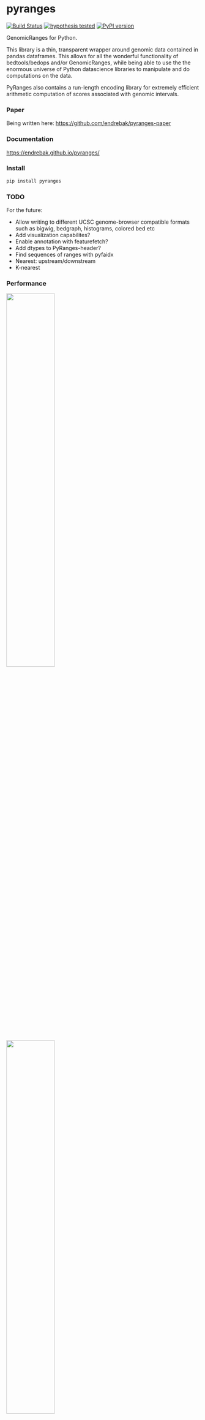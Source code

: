 # pyranges

[![Build Status](https://travis-ci.org/endrebak/pyranges.svg?branch=master)](https://travis-ci.org/endrebak/pyranges) [![hypothesis tested](graphs/hypothesis-tested-brightgreen.svg)](http://hypothesis.readthedocs.io/) [![PyPI version](https://badge.fury.io/py/pyranges.svg)](https://badge.fury.io/py/pyranges)



GenomicRanges for Python.

This library is a thin, transparent wrapper around genomic data contained in
pandas dataframes. This allows for all the wonderful functionality of
bedtools/bedops and/or GenomicRanges, while being able to use the the enormous
universe of Python datascience libraries to manipulate and do computations on
the data.

PyRanges also contains a run-length encoding library for extremely efficient
arithmetic computation of scores associated with genomic intervals.

### Paper

Being written here: https://github.com/endrebak/pyranges-paper

### Documentation

https://endrebak.github.io/pyranges/

### Install

```bash
pip install pyranges
```

### TODO

For the future:

* Allow writing to different UCSC genome-browser compatible formats such as
  bigwig, bedgraph, histograms, colored bed etc
* Add visualization capabilites?
* Enable annotation with featurefetch?
* Add dtypes to PyRanges-header?
* Find sequences of ranges with pyfaidx
* Nearest: upstream/downstream
* K-nearest

### Performance

<img src="graphs/time.png" width="50%" height="50%" />
<img src="graphs/memory.png" width="50%" height="50%" />

See how the timings are performed here:
https://github.com/endrebak/pyranges-paper I have tried to aggressively optimize
the R GenomicRanges runs for both time and memory.

### See also

* https://github.com/endrebak/pyrle
* https://github.com/vsbuffalo/BioRanges/tree/master/BioRanges
* https://github.com/daler/pybedtools
* http://bedtools.readthedocs.io/en/latest/
* https://github.com/phaverty/RLEVectors.jl
* https://bioconductor.org/packages/release/bioc/html/GenomicRanges.html
* https://bedops.readthedocs.io/en/latest/
